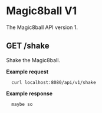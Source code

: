 # Magic8ball V1

The Magic8ball API version 1.

## GET /shake

Shake the Magic8ball.

**Example request**

```
  curl localhost:8080/api/v1/shake
```

**Example response**

```
  maybe so
```

